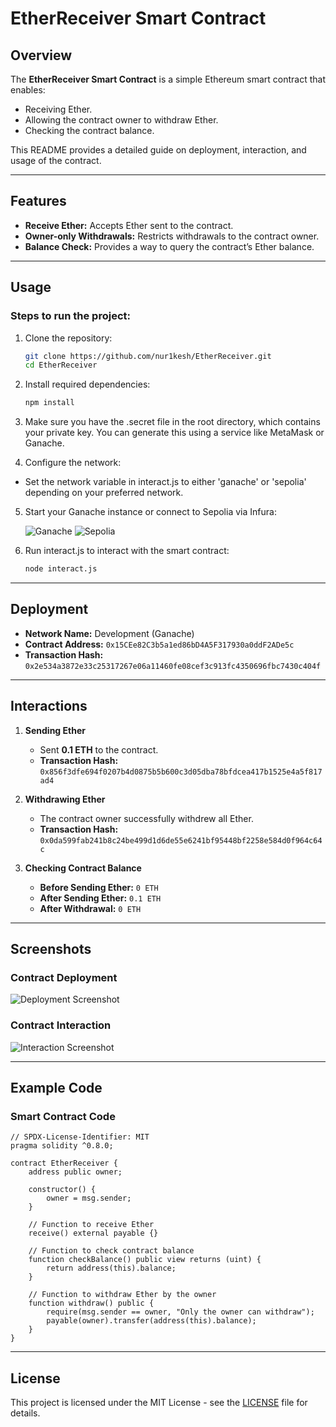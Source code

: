 # EtherReceiver Smart Contract

## Overview
The **EtherReceiver Smart Contract** is a simple Ethereum smart contract that enables:
- Receiving Ether.
- Allowing the contract owner to withdraw Ether.
- Checking the contract balance.

This README provides a detailed guide on deployment, interaction, and usage of the contract.

---

## Features
- **Receive Ether:** Accepts Ether sent to the contract.
- **Owner-only Withdrawals:** Restricts withdrawals to the contract owner.
- **Balance Check:** Provides a way to query the contract’s Ether balance.

---

## Usage

### Steps to run the project:

1. Clone the repository:

   ```bash
   git clone https://github.com/nur1kesh/EtherReceiver.git
   cd EtherReceiver

2. Install required dependencies:

   ```bash
   npm install

3. Make sure you have the .secret file in the root directory, which contains your private key. You can generate this using a service like MetaMask or Ganache.

4. Configure the network:
- Set the network variable in interact.js to either 'ganache' or 'sepolia' depending on your preferred network.

5. Start your Ganache instance or connect to Sepolia via Infura:

   ![Ganache](./img/ganache.jpg)
   ![Sepolia](./img/sepolia.jpg)

7. Run interact.js to interact with the smart contract:

   ```bash
   node interact.js

---

## Deployment

- **Network Name:** Development (Ganache)
- **Contract Address:** `0x15CEe82C3b5a1ed86bD4A5F317930a0ddF2ADe5c`
- **Transaction Hash:** `0x2e534a3872e33c25317267e06a11460fe08cef3c913fc4350696fbc7430c404f`

---

## Interactions

1. **Sending Ether**
   - Sent **0.1 ETH** to the contract.
   - **Transaction Hash:** `0x856f3dfe694f0207b4d0875b5b600c3d05dba78bfdcea417b1525e4a5f817ad4`

2. **Withdrawing Ether**
   - The contract owner successfully withdrew all Ether.
   - **Transaction Hash:** `0x0da599fab241b8c24be499d1d6de55e6241bf95448bf2258e584d0f964c64c`

3. **Checking Contract Balance**
   - **Before Sending Ether:** `0 ETH`
   - **After Sending Ether:** `0.1 ETH`
   - **After Withdrawal:** `0 ETH`

---

## Screenshots

### Contract Deployment
![Deployment Screenshot](./img/screen1.jpg)

### Contract Interaction
![Interaction Screenshot](./img/screen2.jpg)

---

## Example Code

### Smart Contract Code
```solidity
// SPDX-License-Identifier: MIT
pragma solidity ^0.8.0;

contract EtherReceiver {
    address public owner;

    constructor() {
        owner = msg.sender;
    }

    // Function to receive Ether
    receive() external payable {}

    // Function to check contract balance
    function checkBalance() public view returns (uint) {
        return address(this).balance;
    }

    // Function to withdraw Ether by the owner
    function withdraw() public {
        require(msg.sender == owner, "Only the owner can withdraw");
        payable(owner).transfer(address(this).balance);
    }
}
```
---

## License

This project is licensed under the MIT License - see the [LICENSE](./LICENSE) file for details.
